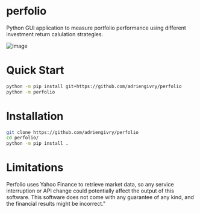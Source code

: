 # perfolio
Python GUI application to measure portfolio performance using different investment return calulation strategies.

![image](https://github.com/adriengivry/perfolio/assets/33324216/76e77f10-dac6-4097-8586-b3acab3c9e03)

# Quick Start
```bash
python -m pip install git+https://github.com/adriengivry/perfolio
python -m perfolio
```

# Installation
```bash
git clone https://github.com/adriengivry/perfolio
cd perfolio/
python -m pip install .
```

# Limitations
Perfolio uses Yahoo Finance to retrieve market data, so any service interruption or API change could potentially affect the output of this software. This software does not come with any guarantee of any kind, and the financial results might be incorrect."
